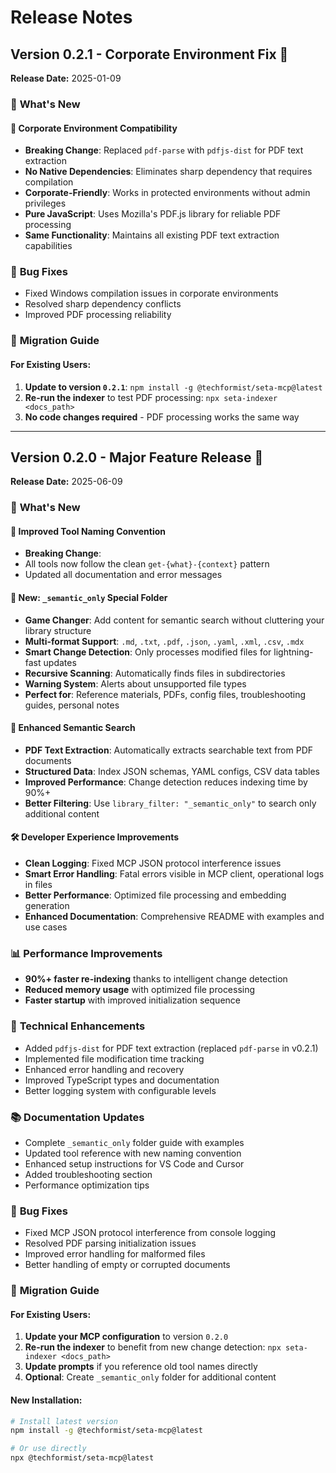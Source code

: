 # Release Notes

## Version 0.2.1 - Corporate Environment Fix 🏢

**Release Date:** 2025-01-09

### 🎯 **What's New**

#### 🔧 **Corporate Environment Compatibility**

- **Breaking Change**: Replaced `pdf-parse` with `pdfjs-dist` for PDF text extraction
- **No Native Dependencies**: Eliminates sharp dependency that requires compilation
- **Corporate-Friendly**: Works in protected environments without admin privileges
- **Pure JavaScript**: Uses Mozilla's PDF.js library for reliable PDF processing
- **Same Functionality**: Maintains all existing PDF text extraction capabilities

### 🐛 **Bug Fixes**

- Fixed Windows compilation issues in corporate environments
- Resolved sharp dependency conflicts
- Improved PDF processing reliability

### 🚀 **Migration Guide**

#### For Existing Users:

1. **Update to version `0.2.1`**: `npm install -g @techformist/seta-mcp@latest`
2. **Re-run the indexer** to test PDF processing: `npx seta-indexer <docs_path>`
3. **No code changes required** - PDF processing works the same way

---

## Version 0.2.0 - Major Feature Release 🚀

**Release Date:** 2025-06-09

### 🎯 **What's New**

#### 🔧 **Improved Tool Naming Convention**

- **Breaking Change**:
- All tools now follow the clean `get-{what}-{context}` pattern
- Updated all documentation and error messages

#### 📁 **New: `_semantic_only` Special Folder**

- **Game Changer**: Add content for semantic search without cluttering your library structure
- **Multi-format Support**: `.md`, `.txt`, `.pdf`, `.json`, `.yaml`, `.xml`, `.csv`, `.mdx`
- **Smart Change Detection**: Only processes modified files for lightning-fast updates
- **Recursive Scanning**: Automatically finds files in subdirectories
- **Warning System**: Alerts about unsupported file types
- **Perfect for**: Reference materials, PDFs, config files, troubleshooting guides, personal notes

#### 🧠 **Enhanced Semantic Search**

- **PDF Text Extraction**: Automatically extracts searchable text from PDF documents
- **Structured Data**: Index JSON schemas, YAML configs, CSV data tables
- **Improved Performance**: Change detection reduces indexing time by 90%+
- **Better Filtering**: Use `library_filter: "_semantic_only"` to search only additional content

#### 🛠️ **Developer Experience Improvements**

- **Clean Logging**: Fixed MCP JSON protocol interference issues
- **Smart Error Handling**: Fatal errors visible in MCP client, operational logs in files
- **Better Performance**: Optimized file processing and embedding generation
- **Enhanced Documentation**: Comprehensive README with examples and use cases

### 📊 **Performance Improvements**

- **90%+ faster re-indexing** thanks to intelligent change detection
- **Reduced memory usage** with optimized file processing
- **Faster startup** with improved initialization sequence

### 🔧 **Technical Enhancements**

- Added `pdfjs-dist` for PDF text extraction (replaced `pdf-parse` in v0.2.1)
- Implemented file modification time tracking
- Enhanced error handling and recovery
- Improved TypeScript types and documentation
- Better logging system with configurable levels

### 📚 **Documentation Updates**

- Complete `_semantic_only` folder guide with examples
- Updated tool reference with new naming convention
- Enhanced setup instructions for VS Code and Cursor
- Added troubleshooting section
- Performance optimization tips

### 🐛 **Bug Fixes**

- Fixed MCP JSON protocol interference from console logging
- Resolved PDF parsing initialization issues
- Improved error handling for malformed files
- Better handling of empty or corrupted documents

### 🚀 **Migration Guide**

#### For Existing Users:

1. **Update your MCP configuration** to version `0.2.0`
2. **Re-run the indexer** to benefit from new change detection: `npx seta-indexer <docs_path>`
3. **Update prompts** if you reference old tool names directly
4. **Optional**: Create `_semantic_only` folder for additional content

#### New Installation:

```bash
# Install latest version
npm install -g @techformist/seta-mcp@latest

# Or use directly
npx @techformist/seta-mcp@latest
```
